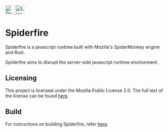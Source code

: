 <a href="https://discord.gg/RyQwwzW">
	<img src="https://img.shields.io/discord/579354150639370348?color=7389D8&amp;label=Discord&amp;labelColor=6A7EC2&amp;logo=discord&amp;logoColor=FFFFFF&amp;style=flat-square" alt="Discord Server" height="28"/>
</a>
<a href="https://choosealicense.com/licenses/mpl-2.0/">
	<img src="https://img.shields.io/static/v1?color=7389D8&label=License&labelColor=5D5D5D&message=MPL%202.0&color=4DC71F&style=flat-square" alt="License: MPL 2.0" height="28"/>
</a>

# Spiderfire

Spiderfire is a javascript runtime built with Mozilla's SpiderMonkey engine and Rust.

Spiderfire aims to disrupt the server-side javascript runtime environment.

## Licensing

This project is licensed under the Mozilla Public License 2.0. The full text of the license can be found [here](license.md).

## Build

For instructions on building Spiderfire, refer [here](contribution/build.md).
